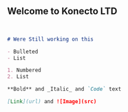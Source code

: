 ## Welcome to Konecto LTD


```markdown


# Were Still working on this

- Bulleted
- List

1. Numbered
2. List

**Bold** and _Italic_ and `Code` text

[Link](url) and ![Image](src)
```

